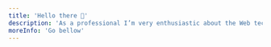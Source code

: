```yaml
---
title: 'Hello there 👋'
description: 'As a professional I’m very enthusiastic about the Web technologies. So far I have experience in the development of software to multiple platforms with the resource/help to Languagues/Libraries/Frameworks: Python, R, Javascript, Go, React, Redux and Express.'
moreInfo: 'Go bellow'
---
```

